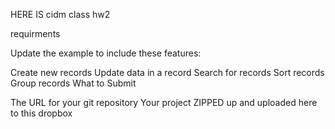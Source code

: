HERE IS cidm class hw2

requirments

Update the example to include these features:

Create new records
Update data in a record
Search for records
Sort records
Group records
What to Submit

The URL for your git repository
Your project ZIPPED up and uploaded here to this dropbox